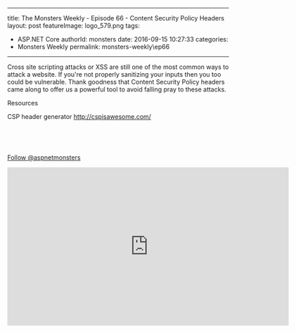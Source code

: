 
---
title: The Monsters Weekly - Episode 66 -  Content Security Policy Headers
layout: post
featureImage: logo_579.png
tags: 
  - ASP.NET Core
authorId: monsters
date: 2016-09-15 10:27:33
categories:
  - Monsters Weekly
permalink: monsters-weekly\ep66
---

<p>Cross site scripting attacks or XSS are still one of the most common ways to attack a website. If you're not properly sanitizing your inputs then you too could be vulnerable. Thank goodness that Content Security Policy headers came along to offer us a powerful tool to avoid falling pray to these attacks.</p><p>Resources</p><p>CSP header generator <a href="http://cspisawesome.com/">http://cspisawesome.com/</a></p><p>&nbsp;</p><p>&nbsp;</p><p><a class="twitter-follow-button" href="https://twitter.com/aspnetmonsters">Follow @aspnetmonsters</a></p> 

<!--more-->
<iframe src='https://channel9.msdn.com/Series/aspnetmonsters/ASP-NET-Monsters-66-Content-Security-Policy-Headers/player' width='640' height='360' allowFullScreen frameBorder='0'></iframe>
